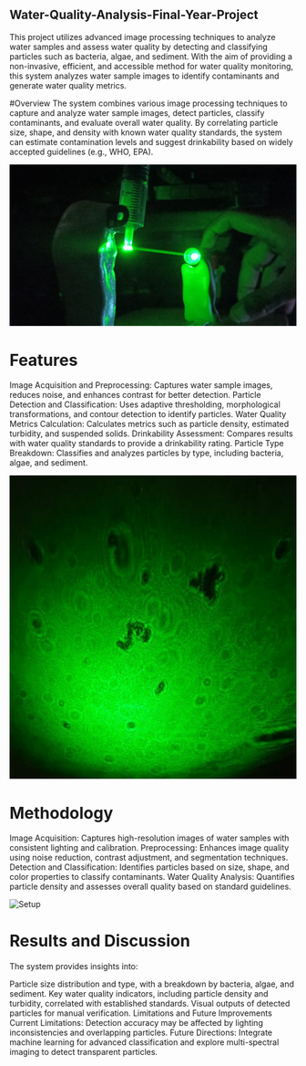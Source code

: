 ## Water-Quality-Analysis-Final-Year-Project

This project utilizes advanced image processing techniques to analyze water samples and assess water quality by detecting and classifying particles such as bacteria, algae, and sediment. With the aim of providing a non-invasive, efficient, and accessible method for water quality monitoring, this system analyzes water sample images to identify contaminants and generate water quality metrics.

#Overview
The system combines various image processing techniques to capture and analyze water sample images, detect particles, classify contaminants, and evaluate overall water quality. By correlating particle size, shape, and density with known water quality standards, the system can estimate contamination levels and suggest drinkability based on widely accepted guidelines (e.g., WHO, EPA).

![Setup ](setup_images/setup1.jpg)

# Features
Image Acquisition and Preprocessing: Captures water sample images, reduces noise, and enhances contrast for better detection.
Particle Detection and Classification: Uses adaptive thresholding, morphological transformations, and contour detection to identify particles.
Water Quality Metrics Calculation: Calculates metrics such as particle density, estimated turbidity, and suspended solids.
Drinkability Assessment: Compares results with water quality standards to provide a drinkability rating.
Particle Type Breakdown: Classifies and analyzes particles by type, including bacteria, algae, and sediment.


![Setup ](water_samples/river_water_2.jpg)
# Methodology
Image Acquisition: Captures high-resolution images of water samples with consistent lighting and calibration.
Preprocessing: Enhances image quality using noise reduction, contrast adjustment, and segmentation techniques.
Detection and Classification: Identifies particles based on size, shape, and color properties to classify contaminants.
Water Quality Analysis: Quantifies particle density and assesses overall quality based on standard guidelines.

![Setup ](processesd_Image/processed_image1.jpg)
# Results and Discussion
The system provides insights into:

Particle size distribution and type, with a breakdown by bacteria, algae, and sediment.
Key water quality indicators, including particle density and turbidity, correlated with established standards.
Visual outputs of detected particles for manual verification.
Limitations and Future Improvements
Current Limitations: Detection accuracy may be affected by lighting inconsistencies and overlapping particles.
Future Directions: Integrate machine learning for advanced classification and explore multi-spectral imaging to detect transparent particles.
